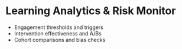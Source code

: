 # Learning Analytics & Risk Monitor

- Engagement thresholds and triggers
- Intervention effectiveness and A/Bs
- Cohort comparisons and bias checks
